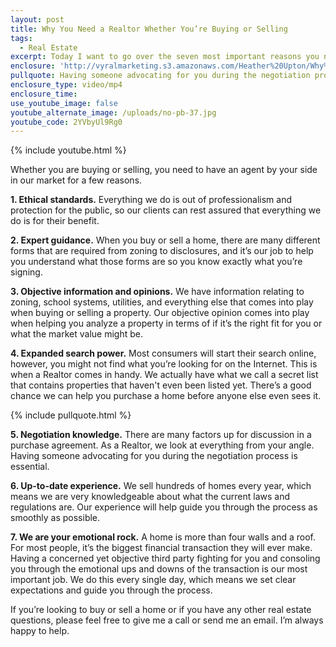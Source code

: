 ```yaml
---
layout: post
title: Why You Need a Realtor Whether You’re Buying or Selling
tags:
  - Real Estate
excerpt: Today I want to go over the seven most important reasons you need a Realtor when buying or selling a home.
enclosure: 'http://vyralmarketing.s3.amazonaws.com/Heather%20Upton/Why%20You%20Need%20a%20Realtor%20Whether%20Youre%20Buying%20or%20Selling.mp4'
pullquote: Having someone advocating for you during the negotiation process is essential.
enclosure_type: video/mp4
enclosure_time:
use_youtube_image: false
youtube_alternate_image: /uploads/no-pb-37.jpg
youtube_code: 2YVbyUl9Rg0
---
```



{% include youtube.html %}

Whether you are buying or selling, you need to have an agent by your side in our market for a few reasons.

**1. Ethical standards.** Everything we do is out of professionalism and protection for the public, so our clients can rest assured that everything we do is for their benefit.

**2. Expert guidance.** When you buy or sell a home, there are many different forms that are required from zoning to disclosures, and it’s our job to help you understand what those forms are so you know exactly what you’re signing.

**3. Objective information and opinions.** We have information relating to zoning, school systems, utilities, and everything else that comes into play when buying or selling a property. Our objective opinion comes into play when helping you analyze a property in terms of if it’s the right fit for you or what the market value might be.

**4. Expanded search power.** Most consumers will start their search online, however, you might not find what you’re looking for on the Internet. This is when a Realtor comes in handy. We actually have what we call a secret list that contains properties that haven't even been listed yet. There’s a good chance we can help you purchase a home before anyone else even sees it.

{% include pullquote.html %}

**5. Negotiation knowledge.** There are many factors up for discussion in a purchase agreement. As a Realtor, we look at everything from your angle. Having someone advocating for you during the negotiation process is essential.

**6. Up-to-date experience.** We sell hundreds of homes every year, which means we are very knowledgeable about what the current laws and regulations are. Our experience will help guide you through the process as smoothly as possible.

**7. We are your emotional rock.** A home is more than four walls and a roof. For most people, it’s the biggest financial transaction they will ever make. Having a concerned yet objective third party fighting for you and consoling you through the emotional ups and downs of the transaction is our most important job. We do this every single day, which means we set clear expectations and guide you through the process.

If you’re looking to buy or sell a home or if you have any other real estate questions, please feel free to give me a call or send me an email. I’m always happy to help.